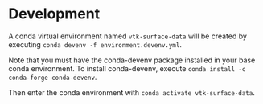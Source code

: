 # Development

A conda virtual environment named ``vtk-surface-data`` will be created by executing ``conda devenv -f environment.devenv.yml``.

Note that you must have the conda-devenv package installed in your base conda environment. To install conda-devenv, execute ``conda install -c conda-forge conda-devenv``.

Then enter the conda environment with ``conda activate vtk-surface-data``.
